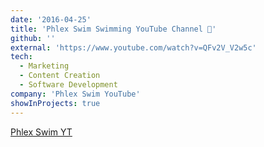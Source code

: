 ```yaml
---
date: '2016-04-25'
title: 'Phlex Swim Swimming YouTube Channel 🎥'
github: ''
external: 'https://www.youtube.com/watch?v=QFv2V_V2w5c'
tech:
  - Marketing
  - Content Creation
  - Software Development
company: 'Phlex Swim YouTube'
showInProjects: true
---
```


[Phlex Swim YT](https://www.youtube.com/c/CaliCondorsISL/about)
